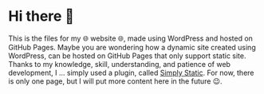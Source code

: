 # Hi there 👋

This is the files for my 🌐 website 🌐, made using WordPress and hosted on GitHub Pages. Maybe you are wondering how a dynamic site created using WordPress, can be hosted on GitHub Pages that only support static site. Thanks to my knowledge, skill, understanding, and patience of web development, I ... simply used a plugin, called [Simply Static](https://wordpress.org/plugins/simply-static/). For now, there is only one page, but I will put more content here in the future 😉.
